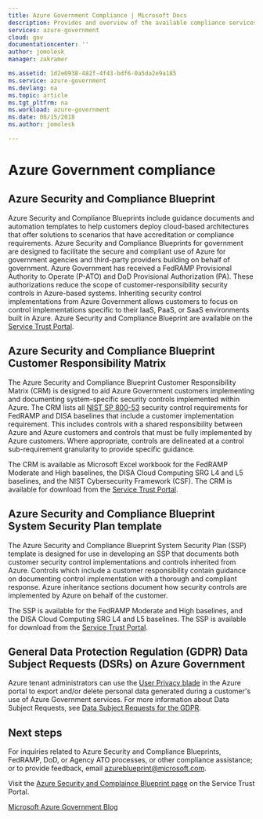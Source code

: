 ```yaml
---
title: Azure Government Compliance | Microsoft Docs
description: Provides and overview of the available compliance services for Azure Government
services: azure-government
cloud: gov
documentationcenter: ''
author: jomolesk
manager: zakramer

ms.assetid: 1d2e0938-482f-4f43-bdf6-0a5da2e9a185
ms.service: azure-government
ms.devlang: na
ms.topic: article
ms.tgt_pltfrm: na
ms.workload: azure-government
ms.date: 08/15/2018
ms.author: jomolesk

---
```

# Azure Government compliance

## Azure Security and Compliance Blueprint

Azure Security and Compliance Blueprints include guidance documents and automation templates to help customers deploy cloud-based architectures that offer solutions to scenarios that have accreditation or compliance requirements. Azure Security and Compliance Blueprints for government are designed to facilitate the secure and compliant use of Azure for government agencies and third-party providers building on behalf of government. Azure Government has received a FedRAMP Provisional Authority to Operate (P-ATO) and DoD Provisional Authorization (PA). These authorizations reduce the scope of customer-responsibility security controls in Azure-based systems. Inheriting security control implementations from Azure Government allows customers to focus on control implementations specific to their IaaS, PaaS, or SaaS environments built in Azure. Azure Security and Compliance Blueprint are available on the [Service Trust Portal](https://aka.ms/azureblueprint). 

## Azure Security and Compliance Blueprint Customer Responsibility Matrix

The Azure Security and Compliance Blueprint Customer Responsibility Matrix (CRM) is designed to aid Azure Government customers implementing and documenting system-specific security controls implemented within Azure. The CRM lists all [NIST SP 800-53](http://nvlpubs.nist.gov/nistpubs/SpecialPublications/NIST.SP.800-53r4.pdf) security control requirements for FedRAMP and DISA baselines that include a customer implementation requirement. This includes controls with a shared responsibility between Azure and Azure customers and controls that must be fully implemented by Azure customers. Where appropriate, controls are delineated at a control sub-requirement granularity to provide specific guidance.

The CRM is available as Microsoft Excel workbook for the FedRAMP Moderate and High baselines, the DISA Cloud Computing SRG L4 and L5 baselines, and the NIST Cybersecurity Framework (CSF). The CRM is available for download from the [Service Trust Portal](https://aka.ms/azureblueprint).

## Azure Security and Compliance Blueprint System Security Plan template

The Azure Security and Compliance Blueprint System Security Plan (SSP) template is designed for use in developing an SSP that documents both customer security control implementations and controls inherited from Azure. Controls which include a customer responsibility contain guidance on documenting control implementation with a thorough and compliant response. Azure inheritance sections document how security controls are implemented by Azure on behalf of the customer.

The SSP is available for the FedRAMP Moderate and High baselines, and the DISA Cloud Computing SRG L4 and L5 baselines. The SSP is available for download from the [Service Trust Portal](https://aka.ms/azureblueprint).

## General Data Protection Regulation (GDPR) Data Subject Requests (DSRs) on Azure Government

Azure tenant administrators can use the [User Privacy blade](https://portal.azure.us/#blade/Microsoft_Azure_Policy/UserPrivacyMenuBlade/Overview) in the Azure portal to export and/or delete personal data generated during a customer's use of Azure Government services. For more information about Data Subject Requests, see [Data Subject Requests for the GDPR](https://docs.microsoft.com/microsoft-365/compliance/gdpr-dsr-azure).

## Next steps

For inquiries related to Azure Security and Compliance Blueprints, FedRAMP, DoD, or Agency ATO processes, or other compliance assistance; or to provide feedback, email [azureblueprint@microsoft.com](mailto:azureblueprint@microsoft.com).

Visit the [Azure Security and Complaince Blueprint page](https://aka.ms/azureblueprint) on the Service Trust Portal.

[Microsoft Azure Government Blog](https://blogs.msdn.microsoft.com/azuregov/)

